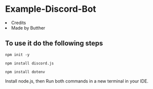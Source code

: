 # Example-Discord-Bot
<li>Credits
<li>Made by Butther</li>

## To use it do the following steps
```
npm init -y
``` 
```
npm install discord.js
```
```
npm install dotenv
```
Install node.js, then
Run both commands in a new terminal in your IDE.
